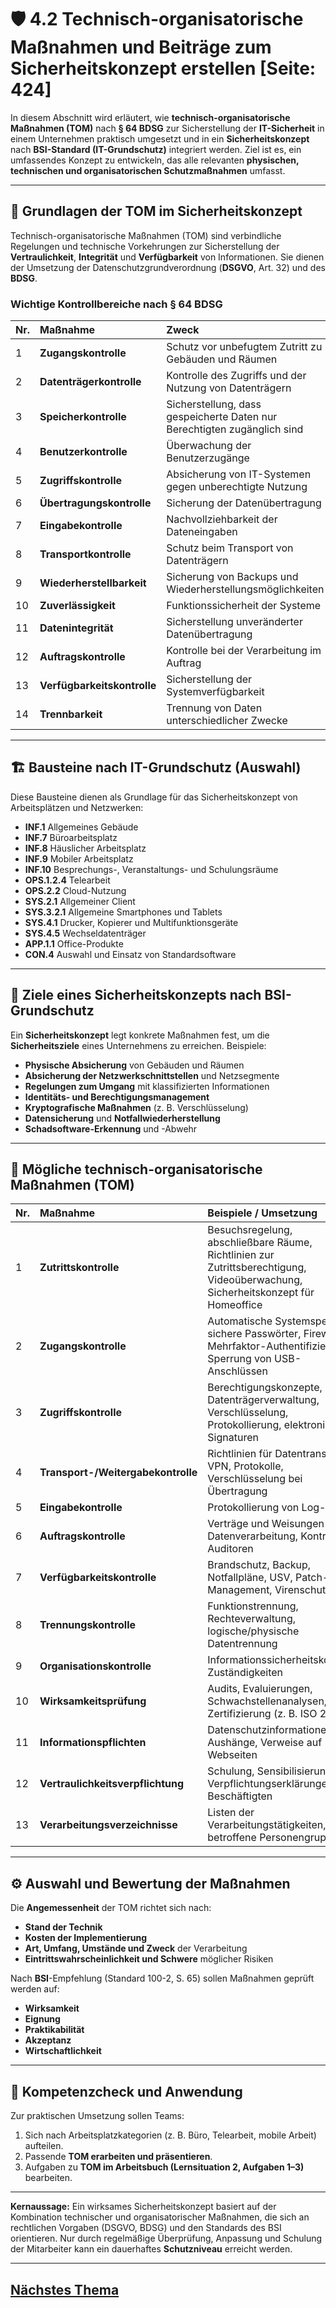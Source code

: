 # 🛡️ 4.2 Technisch-organisatorische Maßnahmen und Beiträge zum Sicherheitskonzept erstellen [Seite: 424]

In diesem Abschnitt wird erläutert, wie **technisch-organisatorische Maßnahmen (TOM)** nach **§ 64 BDSG** zur Sicherstellung der **IT-Sicherheit** in einem Unternehmen praktisch umgesetzt und in ein **Sicherheitskonzept** nach **BSI-Standard (IT-Grundschutz)** integriert werden. Ziel ist es, ein umfassendes Konzept zu entwickeln, das alle relevanten **physischen, technischen und organisatorischen Schutzmaßnahmen** umfasst.

---

## 🧩 Grundlagen der TOM im Sicherheitskonzept

Technisch-organisatorische Maßnahmen (TOM) sind verbindliche Regelungen und technische Vorkehrungen zur Sicherstellung der **Vertraulichkeit**, **Integrität** und **Verfügbarkeit** von Informationen.
Sie dienen der Umsetzung der Datenschutzgrundverordnung (**DSGVO**, Art. 32) und des **BDSG**.

### Wichtige Kontrollbereiche nach § 64 BDSG

| Nr. | Maßnahme                    | Zweck                                                                    |
| :-- | :-------------------------- | :----------------------------------------------------------------------- |
| 1   | **Zugangskontrolle**        | Schutz vor unbefugtem Zutritt zu Gebäuden und Räumen                     |
| 2   | **Datenträgerkontrolle**    | Kontrolle des Zugriffs und der Nutzung von Datenträgern                  |
| 3   | **Speicherkontrolle**       | Sicherstellung, dass gespeicherte Daten nur Berechtigten zugänglich sind |
| 4   | **Benutzerkontrolle**       | Überwachung der Benutzerzugänge                                          |
| 5   | **Zugriffskontrolle**       | Absicherung von IT-Systemen gegen unberechtigte Nutzung                  |
| 6   | **Übertragungskontrolle**   | Sicherung der Datenübertragung                                           |
| 7   | **Eingabekontrolle**        | Nachvollziehbarkeit der Dateneingaben                                    |
| 8   | **Transportkontrolle**      | Schutz beim Transport von Datenträgern                                   |
| 9   | **Wiederherstellbarkeit**   | Sicherung von Backups und Wiederherstellungsmöglichkeiten                |
| 10  | **Zuverlässigkeit**         | Funktionssicherheit der Systeme                                          |
| 11  | **Datenintegrität**         | Sicherstellung unveränderter Datenübertragung                            |
| 12  | **Auftragskontrolle**       | Kontrolle bei der Verarbeitung im Auftrag                                |
| 13  | **Verfügbarkeitskontrolle** | Sicherstellung der Systemverfügbarkeit                                   |
| 14  | **Trennbarkeit**            | Trennung von Daten unterschiedlicher Zwecke                              |

---

## 🏗️ Bausteine nach IT-Grundschutz (Auswahl)

Diese Bausteine dienen als Grundlage für das Sicherheitskonzept von Arbeitsplätzen und Netzwerken:

* **INF.1** Allgemeines Gebäude
* **INF.7** Büroarbeitsplatz
* **INF.8** Häuslicher Arbeitsplatz
* **INF.9** Mobiler Arbeitsplatz
* **INF.10** Besprechungs-, Veranstaltungs- und Schulungsräume
* **OPS.1.2.4** Telearbeit
* **OPS.2.2** Cloud-Nutzung
* **SYS.2.1** Allgemeiner Client
* **SYS.3.2.1** Allgemeine Smartphones und Tablets
* **SYS.4.1** Drucker, Kopierer und Multifunktionsgeräte
* **SYS.4.5** Wechseldatenträger
* **APP.1.1** Office-Produkte
* **CON.4** Auswahl und Einsatz von Standardsoftware

---

## 🧱 Ziele eines Sicherheitskonzepts nach BSI-Grundschutz

Ein **Sicherheitskonzept** legt konkrete Maßnahmen fest, um die **Sicherheitsziele** eines Unternehmens zu erreichen.
Beispiele:

* **Physische Absicherung** von Gebäuden und Räumen
* **Absicherung der Netzwerkschnittstellen** und Netzsegmente
* **Regelungen zum Umgang** mit klassifizierten Informationen
* **Identitäts- und Berechtigungsmanagement**
* **Kryptografische Maßnahmen** (z. B. Verschlüsselung)
* **Datensicherung** und **Notfallwiederherstellung**
* **Schadsoftware-Erkennung** und -Abwehr

---

## 🧾 Mögliche technisch-organisatorische Maßnahmen (TOM)

| Nr. | Maßnahme                           | Beispiele / Umsetzung                                                                                                           |
| :-- | :--------------------------------- | :------------------------------------------------------------------------------------------------------------------------------ |
| 1   | **Zutrittskontrolle**              | Besuchsregelung, abschließbare Räume, Richtlinien zur Zutrittsberechtigung, Videoüberwachung, Sicherheitskonzept für Homeoffice |
| 2   | **Zugangskontrolle**               | Automatische Systemsperre, sichere Passwörter, Firewalls, Mehrfaktor-Authentifizierung, Sperrung von USB-Anschlüssen            |
| 3   | **Zugriffskontrolle**              | Berechtigungskonzepte, Datenträgerverwaltung, Verschlüsselung, Protokollierung, elektronische Signaturen                        |
| 4   | **Transport-/Weitergabekontrolle** | Richtlinien für Datentransport, VPN, Protokolle, Verschlüsselung bei Übertragung                                                |
| 5   | **Eingabekontrolle**               | Protokollierung von Log-Daten                                                                                                   |
| 6   | **Auftragskontrolle**              | Verträge und Weisungen zur Datenverarbeitung, Kontrollen, Auditoren                                                             |
| 7   | **Verfügbarkeitskontrolle**        | Brandschutz, Backup, Notfallpläne, USV, Patch-Management, Virenschutz                                                           |
| 8   | **Trennungskontrolle**             | Funktionstrennung, Rechteverwaltung, logische/physische Datentrennung                                                           |
| 9   | **Organisationskontrolle**         | Informationssicherheitskonzept, Zuständigkeiten                                                                                 |
| 10  | **Wirksamkeitsprüfung**            | Audits, Evaluierungen, Schwachstellenanalysen, Zertifizierung (z. B. ISO 27001)                                                 |
| 11  | **Informationspflichten**          | Datenschutzinformationen, Aushänge, Verweise auf Webseiten                                                                      |
| 12  | **Vertraulichkeitsverpflichtung**  | Schulung, Sensibilisierung, Verpflichtungserklärungen der Beschäftigten                                                         |
| 13  | **Verarbeitungsverzeichnisse**     | Listen der Verarbeitungstätigkeiten, betroffene Personengruppen                                                                 |

---

## ⚙️ Auswahl und Bewertung der Maßnahmen

Die **Angemessenheit** der TOM richtet sich nach:

* **Stand der Technik**
* **Kosten der Implementierung**
* **Art, Umfang, Umstände und Zweck** der Verarbeitung
* **Eintrittswahrscheinlichkeit und Schwere** möglicher Risiken

Nach **BSI**-Empfehlung (Standard 100-2, S. 65) sollen Maßnahmen geprüft werden auf:

* **Wirksamkeit**
* **Eignung**
* **Praktikabilität**
* **Akzeptanz**
* **Wirtschaftlichkeit**

---

## 🧠 Kompetenzcheck und Anwendung

Zur praktischen Umsetzung sollen Teams:

1. Sich nach Arbeitsplatzkategorien (z. B. Büro, Telearbeit, mobile Arbeit) aufteilen.
2. Passende **TOM erarbeiten und präsentieren**.
3. Aufgaben zu **TOM im Arbeitsbuch (Lernsituation 2, Aufgaben 1–3)** bearbeiten.

---

**Kernaussage:**
Ein wirksames Sicherheitskonzept basiert auf der Kombination technischer und organisatorischer Maßnahmen, die sich an rechtlichen Vorgaben (DSGVO, BDSG) und den Standards des BSI orientieren. Nur durch regelmäßige Überprüfung, Anpassung und Schulung der Mitarbeiter kann ein dauerhaftes **Schutzniveau** erreicht werden.


---

## [Nächstes Thema](../4.3_Schutzbedarfsfeststellungen_anhand_eines_Beispielunternehmens_des_BSI_vorbereiten/4.3_Schutzbedarfsfeststellungen_anhand_eines_Beispielunternehmens_des_BSI_vorbereiten.md)